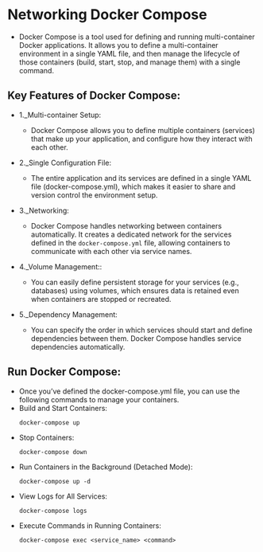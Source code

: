 # Networking Docker Compose
- Docker Compose is a tool used for defining and running multi-container Docker applications. It allows you to define a multi-container environment in a single YAML file, and then manage the lifecycle of those containers (build, start, stop, and manage them) with a single command.

## Key Features of Docker Compose:
   - 1._Multi-container Setup:
     - Docker Compose allows you to define multiple containers (services) that make up your application, and configure how they interact with each other.

   - 2._Single Configuration File:
      - The entire application and its services are defined in a single YAML file (docker-compose.yml), which makes it easier to share and version control the environment setup.

  - 3._Networking:
      - Docker Compose handles networking between containers automatically. It creates a dedicated network for the services defined in the `docker-compose.yml` file, allowing containers to communicate with each other via service names.

  - 4._Volume Management::
      - You can easily define persistent storage for your services (e.g., databases) using volumes, which ensures data is retained even when containers are stopped or recreated.
   
  - 5._Dependency Management:
      - You can specify the order in which services should start and define dependencies between them. Docker Compose handles service dependencies automatically.

## Run Docker Compose:
- Once you’ve defined the docker-compose.yml file, you can use the following commands to manage your containers.
- Build and Start Containers:
   ```
   docker-compose up
   ```   
- Stop Containers:
     ```
   docker-compose down
   ```   
- Run Containers in the Background (Detached Mode):
     ```
   docker-compose up -d
   ```   
- View Logs for All Services:
     ```
   docker-compose logs
   ```   
- Execute Commands in Running Containers:
     ```
   docker-compose exec <service_name> <command>
   ```   


        

